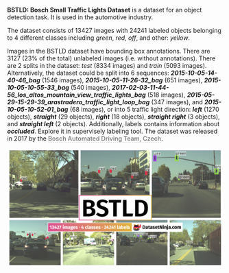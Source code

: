**BSTLD: Bosch Small Traffic Lights Dataset** is a dataset for an object detection task. It is used in the automotive industry. 

The dataset consists of 13427 images with 24241 labeled objects belonging to 4 different classes including *green*, *red*, *off*, and other: *yellow*.

Images in the BSTLD dataset have bounding box annotations. There are 3127 (23% of the total) unlabeled images (i.e. without annotations). There are 2 splits in the dataset: *test* (8334 images) and *train* (5093 images). Alternatively, the dataset could be split into 6 sequences: ***2015-10-05-14-40-46_bag*** (1546 images), ***2015-10-05-11-26-32_bag*** (651 images), ***2015-10-05-10-55-33_bag*** (540 images), ***2017-02-03-11-44-56_los_altos_mountain_view_traffic_lights_bag*** (518 images), ***2015-05-29-15-29-39_arastradero_traffic_light_loop_bag*** (347 images), and ***2015-10-05-10-52-01_bag*** (68 images), or into 5 traffic light direction: ***left*** (1270 objects), ***straight*** (29 objects), ***right*** (18 objects), ***straight right*** (3 objects), and ***straight left*** (2 objects). Additionally, labels contains information about ***occluded***. Explore it in supervisely labeling tool. The dataset was released in 2017 by the <span style="font-weight: 600; color: grey; border-bottom: 1px dashed #d3d3d3;">Bosch Automated Driving Team, Czech</span>.

<img src="https://github.com/dataset-ninja/bstld/raw/main/visualizations/poster.png">
